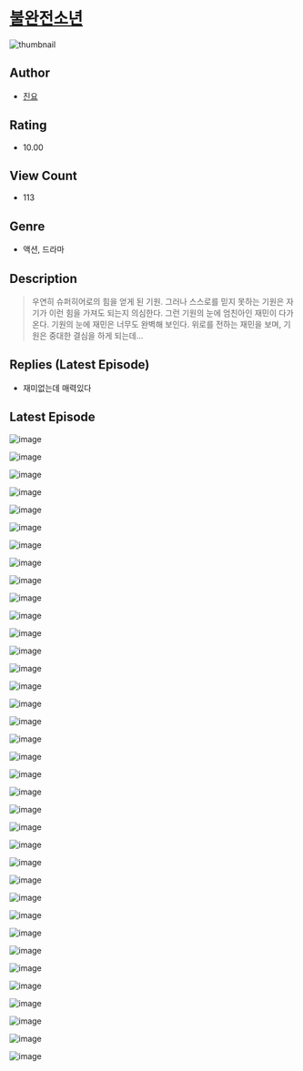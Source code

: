 # [불완전소년](https://comic.naver.com/bestChallenge/list?titleId=810551)
![thumbnail](https://image-comic.pstatic.net/user_contents_data/challenge_comic/2023/05/23/353024/upload_3474915481447576119_480x623.jpeg)

## Author
- [진요](https://comic.naver.com/artistTitle?id=353024)

## Rating
- 10.00

## View Count
- 113

## Genre
- 액션, 드라마

## Description
> 우연히 슈퍼히어로의 힘을 얻게 된 기원. 그러나 스스로를 믿지 못하는 기원은 자기가 이런 힘을 가져도 되는지 의심한다. 그런 기원의 눈에 엄친아인 재민이 다가온다. 기원의 눈에 재민은 너무도 완벽해 보인다. 위로를 전하는 재민을 보며, 기원은 중대한 결심을 하게 되는데...

## Replies (Latest Episode)
- 재미없는데 매력있다

## Latest Episode
![image](https://image-comic.pstatic.net/user_contents_data/challenge_comic/2023/05/23/353024/upload_3631081515354634595.jpeg)

![image](https://image-comic.pstatic.net/user_contents_data/challenge_comic/2023/05/23/353024/upload_7219661866000464178.jpeg)

![image](https://image-comic.pstatic.net/user_contents_data/challenge_comic/2023/05/23/353024/upload_7076618882133419105.jpeg)

![image](https://image-comic.pstatic.net/user_contents_data/challenge_comic/2023/05/23/353024/upload_4063763529402037347.jpeg)

![image](https://image-comic.pstatic.net/user_contents_data/challenge_comic/2023/05/23/353024/upload_7365980483914655286.jpeg)

![image](https://image-comic.pstatic.net/user_contents_data/challenge_comic/2023/05/23/353024/upload_7291671082197792825.jpeg)

![image](https://image-comic.pstatic.net/user_contents_data/challenge_comic/2023/05/23/353024/upload_3991146069938550064.jpeg)

![image](https://image-comic.pstatic.net/user_contents_data/challenge_comic/2023/05/23/353024/upload_7221014269577552998.jpeg)

![image](https://image-comic.pstatic.net/user_contents_data/challenge_comic/2023/05/23/353024/upload_4049073847929955682.jpeg)

![image](https://image-comic.pstatic.net/user_contents_data/challenge_comic/2023/05/23/353024/upload_3472338410993102904.jpeg)

![image](https://image-comic.pstatic.net/user_contents_data/challenge_comic/2023/05/23/353024/upload_3918468342045041969.jpeg)

![image](https://image-comic.pstatic.net/user_contents_data/challenge_comic/2023/05/23/353024/upload_7017845386453738808.jpeg)

![image](https://image-comic.pstatic.net/user_contents_data/challenge_comic/2023/05/23/353024/upload_7148961077800417592.jpeg)

![image](https://image-comic.pstatic.net/user_contents_data/challenge_comic/2023/05/23/353024/upload_7017793725865682273.jpeg)

![image](https://image-comic.pstatic.net/user_contents_data/challenge_comic/2023/05/23/353024/upload_7004004953143654712.jpeg)

![image](https://image-comic.pstatic.net/user_contents_data/challenge_comic/2023/05/23/353024/upload_7075489700821218097.jpeg)

![image](https://image-comic.pstatic.net/user_contents_data/challenge_comic/2023/05/23/353024/upload_7291950550700274224.jpeg)

![image](https://image-comic.pstatic.net/user_contents_data/challenge_comic/2023/05/23/353024/upload_3774357552015357794.jpeg)

![image](https://image-comic.pstatic.net/user_contents_data/challenge_comic/2023/05/23/353024/upload_4050484525610198114.jpeg)

![image](https://image-comic.pstatic.net/user_contents_data/challenge_comic/2023/05/23/353024/upload_4135824215732793397.jpeg)

![image](https://image-comic.pstatic.net/user_contents_data/challenge_comic/2023/05/23/353024/upload_7378078595827459124.jpeg)

![image](https://image-comic.pstatic.net/user_contents_data/challenge_comic/2023/05/23/353024/upload_3991140558804890674.jpeg)

![image](https://image-comic.pstatic.net/user_contents_data/challenge_comic/2023/05/23/353024/upload_7005122928855638833.jpeg)

![image](https://image-comic.pstatic.net/user_contents_data/challenge_comic/2023/05/23/353024/upload_4049357517588148579.jpeg)

![image](https://image-comic.pstatic.net/user_contents_data/challenge_comic/2023/05/23/353024/upload_7378640230634894903.jpeg)

![image](https://image-comic.pstatic.net/user_contents_data/challenge_comic/2023/05/23/353024/upload_7366029949070028899.jpeg)

![image](https://image-comic.pstatic.net/user_contents_data/challenge_comic/2023/05/23/353024/upload_7017234264130793528.jpeg)

![image](https://image-comic.pstatic.net/user_contents_data/challenge_comic/2023/05/23/353024/upload_3702634200888862053.jpeg)

![image](https://image-comic.pstatic.net/user_contents_data/challenge_comic/2023/05/23/353024/upload_7364342400567751219.jpeg)

![image](https://image-comic.pstatic.net/user_contents_data/challenge_comic/2023/05/23/353024/upload_7305792088571929185.jpeg)

![image](https://image-comic.pstatic.net/user_contents_data/challenge_comic/2023/05/23/353024/upload_7364855670534268002.jpeg)

![image](https://image-comic.pstatic.net/user_contents_data/challenge_comic/2023/05/23/353024/upload_7149852743142944866.jpeg)

![image](https://image-comic.pstatic.net/user_contents_data/challenge_comic/2023/05/23/353024/upload_3906654106753786722.jpeg)

![image](https://image-comic.pstatic.net/user_contents_data/challenge_comic/2023/05/23/353024/upload_4049687564299417657.jpeg)

![image](https://image-comic.pstatic.net/user_contents_data/challenge_comic/2023/05/23/353024/upload_4123158030779245624.jpeg)

![image](https://image-comic.pstatic.net/user_contents_data/challenge_comic/2023/05/23/353024/upload_3631134097951764578.jpeg)
